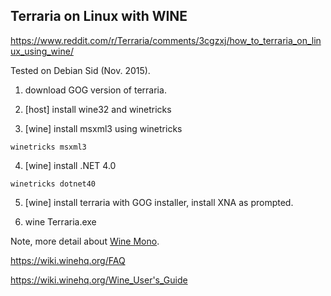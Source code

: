 Terraria on Linux with WINE
---

https://www.reddit.com/r/Terraria/comments/3cgzxj/how_to_terraria_on_linux_using_wine/

Tested on Debian Sid (Nov. 2015).  

1. download GOG version of terraria.  

2. [host] install wine32 and winetricks  

3. [wine] install msxml3 using winetricks  
```
winetricks msxml3
```

4. [wine] install .NET 4.0  
```
winetricks dotnet40
```

5. [wine] install terraria with GOG installer, install XNA as prompted.  

6. wine Terraria.exe  

Note, more detail about [Wine Mono](https://wiki.winehq.org/Mono).  

https://wiki.winehq.org/FAQ

https://wiki.winehq.org/Wine_User's_Guide
